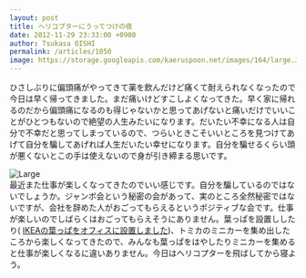 ```yaml
---
layout: post
title: ヘリコプターにうってつけの夜
date: 2012-11-29 23:33:00 +0900
author: Tsukasa OISHI
permalink: /articles/1050
image: https://storage.googleapis.com/kaeruspoon.net/images/164/large.JPG?1354199603
---
```



ひさしぶりに偏頭痛がやってきて薬を飲んだけど痛くて耐えられなくなったので今日は早く帰ってきました。まだ痛いけどすこしよくなってきた。早く家に帰れるのだから偏頭痛になるのも得じゃないかと思ってあげないと痛いだけでいいことがひとつもないので絶望の人生みたいになります。だいたい不幸になる人は自分で不幸だと思ってしまっているので、つらいときこそいいところを見つけてあげて自分を騙してあげれば人生だいたい幸せになります。自分を騙せるくらい頭が悪くないとこの手は使えないので身が引き締まる思いです。  

![Large](https://storage.googleapis.com/kaeruspoon.net/images/164/large.JPG?1354199603)  
最近また仕事が楽しくなってきたのでいい感じです。自分を騙しているのではないでしょうか。ジャンボ会という秘密の会があって、実のところ全然秘密ではないですが、会社を辞めた人がおごってもらえるというポジティブな会です。仕事が楽しいのでしばらくはおごってもらえそうにありません。葉っぱを設置ししたり( [IKEAの葉っぱをオフィスに設置しました](/articles/1017))、トミカのミニカーを集め出したころから楽しくなってきたので、みんなも葉っぱをはやしたりミニカーを集めると仕事が楽しくなるに違いありません。今日はヘリコプターを飛ばしてから寝よう。  

